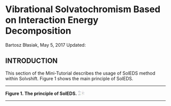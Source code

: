 Vibrational Solvatochromism Based on Interaction Energy Decomposition
=====================================================================

Bartosz Błasiak, May 5, 2017  Updated: 

INTRODUCTION
------------

This section of the Mini-Tutorial describes the usage of SolEDS method
within Solvshift. Figure 1 shows the main principle of SolEDS.

******
**Figure 1. The principle of SolEDS.** 
<img src="soleds-scheme.png" alt="Drawing" style="width: 20px;"/>
******

